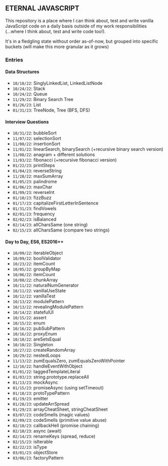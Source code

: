 ## ETERNAL JAVASCRIPT

This repository is a place where I can think about, test and write vanilla JavaScript code on a daily basis outside of my work responsibilities 
(...where I think about, test and write code too!). 

It's in a fledgling state without order as-of-now, but grouped into specific buckets (will make this more granular as it grows)

### Entries

#### Data Structures

* `10/18/22`: SinglyLinkedList, LinkedListNode
* `10/24/22`: Stack
* `10/24/22`: Queue
* `11/29/22`: Binary Search Tree
* `01/26/23`: List
* `01/31/23`: TreeNode, Tree (BFS, DFS)

#### Interview Questions

* `10/31/22`: bubbleSort
* `11/07/22`: selectionSort
* `11/08/22`: insertionSort
* `11/01/22`: linearSearch, binarySearch (+recursive binary search version)
* `11/08/22`: anagram + different solutions
* `11/03/22`: fibonacci (+recursive fibonacci version)
* `01/22/23`: printSteps
* `01/04/23`: reverseString
* `11/28/22`: maxSumArray
* `01/05/23`: palindrome
* `01/06/23`: maxChar
* `01/09/23`: reverseInt
* `01/10/23`: fizzBuzz
* `01/17/23`: capitalizeFirstLetterInSentence
* `01/31/23`: findVowels
* `02/01/23`: frequency
* `02/02/23`: isBalanced
* `02/14/23`: allCharsSame (one string)
* `02/15/23`: allCharsSame (compare two strings)

#### Day to Day, ES6, ES2016++

* `10/09/22`: iterableObject
* `10/09/22`: boolValidator
* `10/23/22`: itemCount
* `10/05/22`: groupByMap
* `10/06/22`: itemCount
* `10/08/22`: chunkArray
* `10/11/22`: naturalNumGenerator
* `10/11/22`: vanillaUseState
* `10/12/22`: vanillaTest
* `10/13/22`: modulePattern
* `10/13/22`: revealingModulePattern
* `10/14/22`: statefulUI
* `10/15/22`: assert
* `10/15/22`: enum
* `10/16/22`: pubSubPattern
* `10/16/22`: proxyEnum
* `10/18/22`: areSetsEqual
* `10/10/22`: Singleton
* `10/27/22`: createRandomArray
* `10/29/22`: nestedLoops
* `11/13/22`: zumEqualsZero, zumEqualsZeroWithPointer
* `12/16/22`: handleEventWithObject
* `01/01/22`: taggedTemplateLiteral
* `01/03/23`: string.prototype.replaceAll
* `01/13/23`: mockAsync
* `01/15/23`: promiseAsync (using setTimeout)
* `01/18/23`: protoTypePattern
* `01/19/23`: emitter
* `01/28/23`: updateArrSpread
* `01/29/23`: arrayCheatSheet, stringCheatSheet
* `03/07/23`: codeSmells (magic values)
* `02/09/23`: codeSmells (primitive value abuse)
* `02/10/23`: callbackHell (promise chaining)
* `02/10/23`: async (await)
* `02/14/23`: renameKeys (spread, reduce)
* `02/15/23`: isIterable
* `02/22/23`: isType
* `03/01/23`: objectStore
* `03/06/23`: factoryPattern
